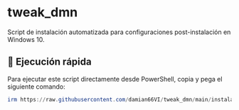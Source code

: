 # tweak_dmn

Script de instalación automatizada para configuraciones post-instalación en Windows 10.

## 🚀 Ejecución rápida

Para ejecutar este script directamente desde PowerShell, copia y pega el siguiente comando:

```powershell
irm https://raw.githubusercontent.com/damian66VI/tweak_dmn/main/instalador.ps1 | iex
